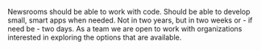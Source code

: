 Newsrooms should be able to work with code. Should be able to develop small, smart apps when needed. Not in two years, but in two weeks or - if need be - two days. As a team we are open to work with organizations interested in exploring the options that are available. 